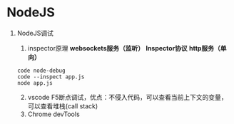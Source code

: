 # NodeJS

1. NodeJS调试

   1. inspector原理
      **websockets服务（监听）**
      **Inspector协议**
      **http服务（单向）**

   ```
   code node-debug
   code --inspect app.js
   node app.js
   ```

   2. vscode F5断点调试，优点：不侵入代码，可以查看当前上下文的变量，可以查看堆栈(call stack)
   3. Chrome devTools
